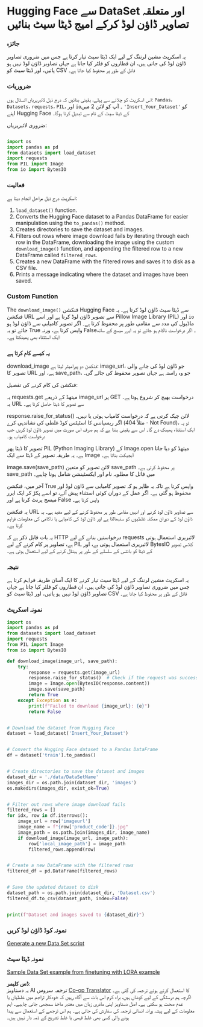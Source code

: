 <!--
CO_OP_TRANSLATOR_METADATA:
{
  "original_hash": "3cd0b727945d57998f1096763df56a84",
  "translation_date": "2025-05-07T13:25:37+00:00",
  "source_file": "md/03.FineTuning/CreatingSampleData.md",
  "language_code": "ur"
}
-->
# Hugging Face سے DataSet اور متعلقہ تصاویر ڈاؤن لوڈ کرکے امیج ڈیٹا سیٹ بنائیں

### جائزہ

یہ اسکرپٹ مشین لرننگ کے لیے ایک ڈیٹا سیٹ تیار کرتا ہے جس میں ضروری تصاویر ڈاؤن لوڈ کی جاتی ہیں، ان قطاروں کو فلٹر کیا جاتا ہے جہاں تصاویر ڈاؤن لوڈ نہیں ہو پاتیں، اور ڈیٹا سیٹ کو CSV فائل کے طور پر محفوظ کیا جاتا ہے۔

### ضروریات

اس اسکرپٹ کو چلانے سے پہلے، یقینی بنائیں کہ درج ذیل لائبریریاں انسٹال ہوں: `Pandas`، `Datasets`، `requests`، `PIL`، اور `io`۔ آپ کو لائن 2 میں `'Insert_Your_Dataset'` کو اپنے Hugging Face کے ڈیٹا سیٹ کے نام سے تبدیل کرنا ہوگا۔

ضروری لائبریریاں:

```python

import os
import pandas as pd
from datasets import load_dataset
import requests
from PIL import Image
from io import BytesIO
```

### فعالیت

اسکرپٹ درج ذیل مراحل انجام دیتا ہے:

1. `load_dataset()` function.
2. Converts the Hugging Face dataset to a Pandas DataFrame for easier manipulation using the `to_pandas()` method.
3. Creates directories to save the dataset and images.
4. Filters out rows where image download fails by iterating through each row in the DataFrame, downloading the image using the custom `download_image()` function, and appending the filtered row to a new DataFrame called `filtered_rows`.
5. Creates a new DataFrame with the filtered rows and saves it to disk as a CSV file.
6. Prints a message indicating where the dataset and images have been saved.

### Custom Function

The `download_image()` فنکشن Hugging Face سے ڈیٹا سیٹ ڈاؤن لوڈ کرتا ہے۔ یہ فنکشن URL سے تصویر ڈاؤن لوڈ کرتا ہے اور اسے Pillow Image Library (PIL) اور `io` ماڈیول کی مدد سے مقامی طور پر محفوظ کرتا ہے۔ اگر تصویر کامیابی سے ڈاؤن لوڈ ہو جائے تو یہ True واپس کرتا ہے، ورنہ False۔ اگر درخواست ناکام ہو جائے تو یہ ایرر میسج کے ساتھ ایک استثناء بھی پھینکتا ہے۔

### یہ کیسے کام کرتا ہے

download_image فنکشن دو پیرامیٹر لیتا ہے: image_url، جو ڈاؤن لوڈ کی جانے والی تصویر کا URL ہے، اور save_path، جو وہ راستہ ہے جہاں تصویر محفوظ کی جائے گی۔

فنکشن کی کام کرنے کی تفصیل:

یہ requests.get میتھڈ کے ذریعے image_url پر GET درخواست بھیج کر شروع ہوتا ہے۔ یہ URL سے تصویر کا ڈیٹا حاصل کرتا ہے۔

response.raise_for_status() لائن چیک کرتی ہے کہ درخواست کامیاب ہوئی یا نہیں۔ اگر ریسپانس کا اسٹیٹس کوڈ غلطی کی نشاندہی کرے (مثلاً 404 - Not Found)، تو یہ ایک استثناء پھینک دے گا۔ اس سے یقینی بنتا ہے کہ ہم صرف اس صورت میں تصویر ڈاؤن لوڈ کریں جب درخواست کامیاب ہو۔

تصویر کا ڈیٹا پھر PIL (Python Imaging Library) کے Image.open میتھڈ کو دیا جاتا ہے۔ یہ طریقہ تصویر کے ڈیٹا سے ایک Image آبجیکٹ بناتا ہے۔

image.save(save_path) لائن تصویر کو متعین save_path پر محفوظ کرتی ہے۔ save_path میں فائل کا مطلوبہ نام اور ایکسٹینشن شامل ہونا چاہیے۔

آخر میں، فنکشن True واپس کرتا ہے تاکہ یہ ظاہر ہو کہ تصویر کامیابی سے ڈاؤن لوڈ اور محفوظ ہو گئی ہے۔ اگر عمل کے دوران کوئی استثناء پیش آئے، تو اسے پکڑ کر ایک ایرر میسج پرنٹ کرتا ہے اور False واپس کرتا ہے۔

یہ فنکشن URL سے تصاویر ڈاؤن لوڈ کرنے اور انہیں مقامی طور پر محفوظ کرنے کے لیے مفید ہے۔ یہ ڈاؤن لوڈ کے دوران ممکنہ غلطیوں کو سنبھالتا ہے اور ڈاؤن لوڈ کی کامیابی یا ناکامی کی معلومات فراہم کرتا ہے۔

یہ بات قابل ذکر ہے کہ HTTP درخواستیں بنانے کے لیے requests لائبریری استعمال ہوتی ہے، تصاویر پر کام کرنے کے لیے PIL لائبریری استعمال ہوتی ہے، اور BytesIO کلاس تصویر کے ڈیٹا کو بائٹس کے سلسلے کے طور پر ہینڈل کرنے کے لیے استعمال ہوتی ہے۔

### نتیجہ

یہ اسکرپٹ مشین لرننگ کے لیے ڈیٹا سیٹ تیار کرنے کا ایک آسان طریقہ فراہم کرتا ہے جس میں ضروری تصاویر ڈاؤن لوڈ کی جاتی ہیں، ان قطاروں کو فلٹر کیا جاتا ہے جہاں تصاویر ڈاؤن لوڈ نہیں ہو پاتیں، اور ڈیٹا سیٹ کو CSV فائل کے طور پر محفوظ کیا جاتا ہے۔

### نمونہ اسکرپٹ

```python
import os
import pandas as pd
from datasets import load_dataset
import requests
from PIL import Image
from io import BytesIO

def download_image(image_url, save_path):
    try:
        response = requests.get(image_url)
        response.raise_for_status()  # Check if the request was successful
        image = Image.open(BytesIO(response.content))
        image.save(save_path)
        return True
    except Exception as e:
        print(f"Failed to download {image_url}: {e}")
        return False


# Download the dataset from Hugging Face
dataset = load_dataset('Insert_Your_Dataset')


# Convert the Hugging Face dataset to a Pandas DataFrame
df = dataset['train'].to_pandas()


# Create directories to save the dataset and images
dataset_dir = './data/DataSetName'
images_dir = os.path.join(dataset_dir, 'images')
os.makedirs(images_dir, exist_ok=True)


# Filter out rows where image download fails
filtered_rows = []
for idx, row in df.iterrows():
    image_url = row['imageurl']
    image_name = f"{row['product_code']}.jpg"
    image_path = os.path.join(images_dir, image_name)
    if download_image(image_url, image_path):
        row['local_image_path'] = image_path
        filtered_rows.append(row)


# Create a new DataFrame with the filtered rows
filtered_df = pd.DataFrame(filtered_rows)


# Save the updated dataset to disk
dataset_path = os.path.join(dataset_dir, 'Dataset.csv')
filtered_df.to_csv(dataset_path, index=False)


print(f"Dataset and images saved to {dataset_dir}")
```

### نمونہ کوڈ ڈاؤن لوڈ کریں  
[Generate a new Data Set script](../../../../code/04.Finetuning/generate_dataset.py)

### نمونہ ڈیٹا سیٹ  
[Sample Data Set example from finetuning with LORA example](../../../../code/04.Finetuning/olive-ort-example/dataset/dataset-classification.json)

**ڈس کلیمر**:  
یہ دستاویز AI ترجمہ سروس [Co-op Translator](https://github.com/Azure/co-op-translator) کا استعمال کرتے ہوئے ترجمہ کی گئی ہے۔ اگرچہ ہم درستگی کے لیے کوشاں ہیں، براہ کرم اس بات سے آگاہ رہیں کہ خودکار تراجم میں غلطیاں یا عدم صحت ہو سکتی ہے۔ اصل دستاویز اپنی مادری زبان میں معتبر ماخذ سمجھی جانی چاہیے۔ اہم معلومات کے لیے پیشہ ورانہ انسانی ترجمہ کی سفارش کی جاتی ہے۔ ہم اس ترجمے کے استعمال سے پیدا ہونے والی کسی بھی غلط فہمی یا غلط تشریح کے ذمہ دار نہیں ہیں۔